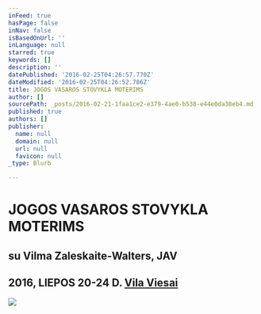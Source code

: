 ```yaml
---
inFeed: true
hasPage: false
inNav: false
isBasedOnUrl: ''
inLanguage: null
starred: true
keywords: []
description: ''
datePublished: '2016-02-25T04:26:57.770Z'
dateModified: '2016-02-25T04:26:52.786Z'
title: JOGOS VASAROS STOVYKLA MOTERIMS
author: []
sourcePath: _posts/2016-02-21-1faa1ce2-e379-4ae0-b538-e44e0da38eb4.md
published: true
authors: []
publisher:
  name: null
  domain: null
  url: null
  favicon: null
_type: Blurb

---
```

# JOGOS VASAROS STOVYKLA MOTERIMS

## su Vilma Zaleskaite-Walters, JAV

## 2016, LIEPOS 20-24 D. [Vila Viesai][0]
![](https://s3-us-west-2.amazonaws.com/the-grid-img/p/4f84c2270c700aaf8c1e61572f46e993a1c5fabd.jpg)

[0]: http://www.vilaviesai.lt/